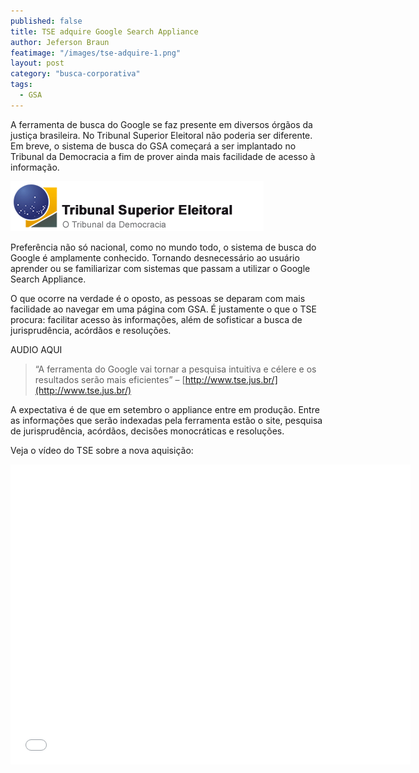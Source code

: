 ```yaml
---
published: false
title: TSE adquire Google Search Appliance
author: Jeferson Braun
featimage: "/images/tse-adquire-1.png"
layout: post
category: "busca-corporativa"
tags: 
  - GSA
---
```


A ferramenta de busca do Google se faz presente em diversos órgãos da justiça brasileira. No Tribunal Superior Eleitoral não poderia ser diferente. Em breve, o sistema de busca do GSA começará a ser implantado no Tribunal da Democracia a fim de prover ainda mais facilidade de acesso à informação.

![Logotipo do Tribunal Superior Eleitoral](/images/tse-adquire-2.png)

Preferência não só nacional, como no mundo todo, o sistema de busca do Google é amplamente conhecido. Tornando desnecessário ao usuário aprender ou se familiarizar com sistemas que passam a utilizar o Google Search Appliance.

O que ocorre na verdade é o oposto, as pessoas se deparam com mais facilidade ao navegar em uma página com GSA. É justamente o que o TSE procura: facilitar acesso às informações, além de sofisticar a busca de jurisprudência, acórdãos e resoluções.

AUDIO AQUI

>“A ferramenta do Google vai tornar a pesquisa intuitiva e célere e os resultados serão mais eficientes” – [http://www.tse.jus.br/](http://www.tse.jus.br/)

A expectativa é de que em setembro o appliance entre em produção. Entre as informações que serão indexadas pela ferramenta estão o site, pesquisa de jurisprudência, acórdãos, decisões monocráticas e resoluções.

Veja o vídeo do TSE sobre a nova aquisição:

<iframe width="640" height="480" src="//www.youtube.com/embed/CaAmpPeRhJE" frameborder="0" allowfullscreen="allowfullscreen"></iframe>